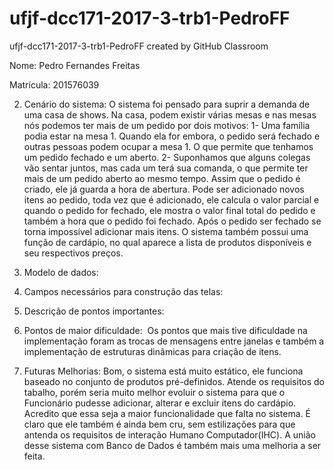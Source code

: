 # ufjf-dcc171-2017-3-trb1-PedroFF
ufjf-dcc171-2017-3-trb1-PedroFF created by GitHub Classroom


Nome: Pedro Fernandes Freitas 

Matrícula: 201576039

2. Cenário do sistema:
  O sistema foi pensado para suprir a demanda de uma casa de shows. Na casa, podem existir várias mesas e nas mesas nós
podemos ter mais de um pedido por dois motivos: 1- Uma família podia estar na mesa 1. Quando ela for embora, o pedido será
fechado e outras pessoas podem ocupar a mesa 1. O que permite que tenhamos um pedido fechado e um aberto. 2- Suponhamos que
alguns colegas vão sentar juntos, mas cada um terá sua comanda, o que permite ter mais de um pedido aberto ao mesmo tempo.
  Assim que o pedido é criado, ele já guarda a hora de abertura. Pode ser adicionado novos itens ao pedido, toda vez que é
adicionado, ele calcula o valor parcial e quando o pedido for fechado, ele mostra o valor final total do pedido e também a hora 
que o pedido foi fechado. Após o pedido ser fechado se torna impossível adicionar mais itens.
  O sistema também possui uma função de cardápio, no qual aparece a lista de produtos disponíveis e seu respectivos preços.

3. Modelo de dados:

4. Campos necessários para construção das telas:

5. Descrição de pontos importantes:

6. Pontos de maior dificuldade:
  Os pontos que mais tive dificuldade na implementação foram as trocas de mensagens entre janelas e também a implementação de
estruturas dinâmicas para criação de itens.

7. Futuras Melhorias:
  Bom, o sistema está muito estático, ele funciona baseado no conjunto de produtos pré-definidos. Atende os requisitos do
tabalho, porém seria muito melhor evoluir o sistema para que o Funcionário pudesse adicionar, alterar e excluir itens do 
cardápio. Acredito que essa seja a maior funcionalidade que falta no sistema. É claro que ele também é ainda bem cru, sem
estilizações para que antenda os requisitos de interação Humano Computador(IHC). A união desse sistema com Banco de Dados é
também mais uma melhoria a ser feita.
